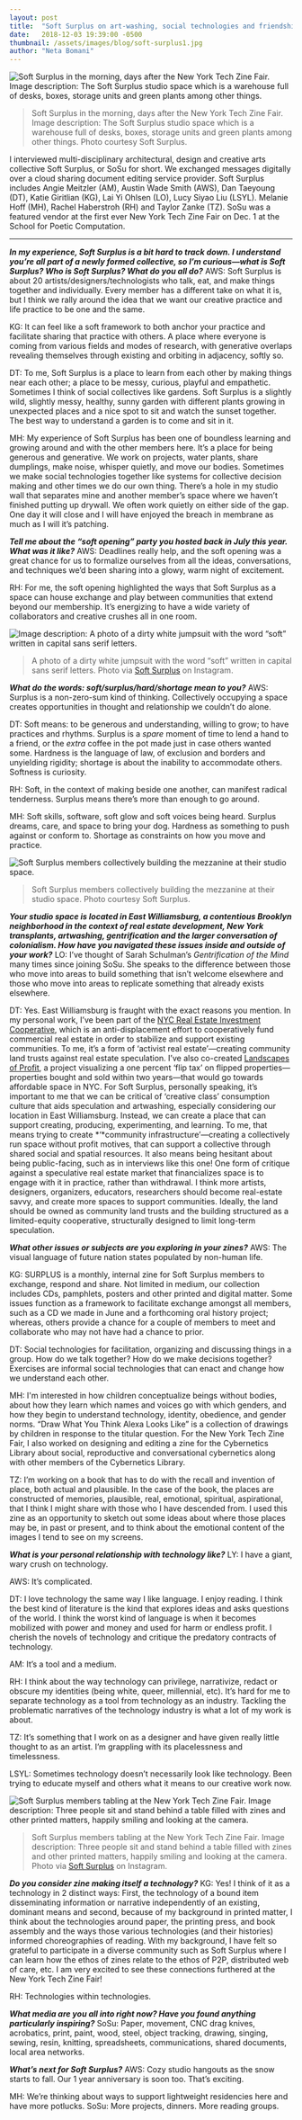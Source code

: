 ```yaml
---
layout: post
title:  "Soft Surplus on art-washing, social technologies and friendship"
date:   2018-12-03 19:39:00 -0500
thumbnail: /assets/images/blog/soft-surplus1.jpg
author: "Neta Bomani"
---
```

![Soft Surplus in the morning, days after the New York Tech Zine Fair. Image description: The Soft Surplus studio space which is a warehouse full of desks, boxes, storage units and green plants among other things.](/assets/images/blog/soft-surplus1.jpg)
> Soft Surplus in the morning, days after the New York Tech Zine Fair. Image description: The Soft Surplus studio space which is a warehouse full of desks, boxes, storage units and green plants among other things. Photo courtesy Soft Surplus.

I interviewed multi-disciplinary architectural, design and creative arts collective Soft Surplus, or SoSu for short. We exchanged messages digitally over a cloud sharing document editing service provider. Soft Surplus includes Angie Meitzler (AM), Austin Wade Smith (AWS), Dan Taeyoung (DT), Katie Giritlian (KG), Lai Yi Ohlsen (LO), Lucy Siyao Liu (LSYL). Melanie Hoff (MH), Rachel Haberstroh (RH) and Taylor Zanke (TZ). SoSu was a featured vendor at the first ever New York Tech Zine Fair on Dec. 1 at the School for Poetic Computation.

---

***In my experience, Soft Surplus is a bit hard to track down. I understand you’re all part of a newly formed collective, so I’m curious—what is Soft Surplus? Who is Soft Surplus? What do you all do?***
AWS: Soft Surplus is about 20 artists/designers/technologists who talk, eat, and make things together and individually. Every member has a different take on what it is, but I think we rally around the idea that we want our creative practice and life practice to be one and the same.

KG: It can feel like a soft framework to both anchor your practice and facilitate sharing that practice with others. A place where everyone is coming from various fields and modes of research, with generative overlaps revealing themselves through existing and orbiting in adjacency, softly so.

DT: To me, Soft Surplus is a place to learn from each other by making things near each other; a place to be messy, curious, playful and empathetic. Sometimes I think of social collectives like gardens. Soft Surplus is a slightly wild, slightly messy, healthy, sunny garden with different plants growing in unexpected places and a nice spot to sit and watch the sunset together. The best way to understand a garden is to come and sit in it.

MH: My experience of Soft Surplus has been one of boundless learning and growing around and with the other members here. It’s a place for being generous and generative. We work on projects, water plants, share dumplings, make noise, whisper quietly, and move our bodies. Sometimes we make social technologies together like systems for collective decision making and other times we do our own thing. 
There’s a hole in my studio wall that separates mine and another member’s space where we haven’t finished putting up drywall. We often work quietly on either side of the gap. One day it will close and I will have enjoyed the breach in membrane as much as I will it’s patching.

***Tell me about the “soft opening” party you hosted back in July this year. What was it like?***
AWS: Deadlines really help, and the soft opening was a great chance for us to formalize ourselves from all the ideas, conversations, and techniques we’d been sharing into a glowy, warm night of excitement. 

RH: For me, the soft opening highlighted the ways that Soft Surplus as a space can house exchange and play between communities that extend beyond our membership. It’s energizing to have a wide variety of collaborators and creative crushes all in one room. 

![Image description: A photo of a dirty white jumpsuit with the word “soft” written in capital sans serif letters.](/assets/images/blog/soft-surplus1.jpg)
> A photo of a dirty white jumpsuit with the word “soft” written in capital sans serif letters. Photo via [Soft Surplus](https://instagram.com/softsurplus) on Instagram.


***What do the words: soft/surplus/hard/shortage mean to you?***
AWS: Surplus is a non-zero-sum kind of thinking. Collectively occupying a space creates opportunities in thought and relationship we couldn’t do alone. 

DT: Soft means: to be generous and understanding, willing to grow; to have practices and rhythms. Surplus is a *spare* moment of time to lend a hand to a friend, or the *extra* coffee in the pot made just in case others wanted some. Hardness is the language of law, of exclusion and borders and unyielding rigidity; shortage is about the inability to accommodate others. Softness is curiosity.

RH: Soft, in the context of making beside one another, can manifest radical tenderness. Surplus means there’s more than enough to go around.

MH: Soft skills, software, soft glow and soft voices being heard. Surplus dreams, care, and space to bring your dog. Hardness as something to push against or conform to. Shortage as constraints on how you move and practice.

![Soft Surplus members collectively building the mezzanine at their studio space.](/assets/images/blog/soft-surplus3.jpg)
> Soft Surplus members collectively building the mezzanine at their studio space. Photo courtesy Soft Surplus.


***Your studio space is located in East Williamsburg, a contentious Brooklyn neighborhood in the context of real estate development, New York transplants, artwashing, gentrification and the larger conversation of colonialism. How have you navigated these issues inside and outside of your work?***
LO: I’ve thought of Sarah Schulman’s *Gentrification of the Mind* many times since joining SoSu. She speaks to the difference between those who move into areas to build something that isn’t welcome elsewhere and those who move into areas to replicate something that already exists elsewhere.

DT: Yes. East Williamsburg is fraught with the exact reasons you mention. In my personal work, I’ve been part of the [NYC Real Estate Investment Cooperative](http://nycreic.com/), which is an anti-displacement effort to cooperatively fund commercial real estate in order to stabilize and support existing communities. To me, it’s a form of ‘activist real estate’—creating community land trusts against real estate speculation. I’ve also co-created [Landscapes of Profit](http://www.landscapesofprofit.com/), a project visualizing a one percent ‘flip tax’ on flipped properties—properties bought and sold within two years—that would go towards affordable space in NYC. 
For Soft Surplus, personally speaking, it’s important to me that we can be critical of ‘creative class’ consumption culture that aids speculation and artwashing, especially considering our location in East Williamsburg. Instead, we can create a place that can support creating, producing, experimenting, and learning. To me, that means trying to create *‘*community infrastructure’—creating a collectively run space without profit motives, that can support a collective through shared social and spatial resources. It also means being hesitant about being public-facing, such as in interviews like this one!
One form of critique against a speculative real estate market that financializes space is to engage with it in practice, rather than withdrawal. I think more artists, designers, organizers, educators, researchers should become real-estate savvy, and create more spaces to support communities. Ideally, the land should be owned as community land trusts and the building structured as a limited-equity cooperative, structurally designed to limit long-term speculation. 

***What other issues or subjects are you exploring in your zines?***
AWS: The visual language of future nation states populated by non-human life. 

KG: SURPLUS is a monthly, internal zine for Soft Surplus members to exchange, respond and share. Not limited in medium, our collection includes CDs, pamphlets, posters and other printed and digital matter. Some issues function as a framework to facilitate exchange amongst all members, such as a CD we made in June and a forthcoming oral history project; whereas, others provide a chance for a couple of members to meet and collaborate who may not have had a chance to prior.

DT: Social technologies for facilitation, organizing and discussing things in a group. How do we talk together? How do we make decisions together? Exercises are informal social technologies that can enact and change how we understand each other.

MH: I'm interested in how children conceptualize beings without bodies, about how they learn which names and voices go with which genders, and how they begin to understand technology, identity, obedience, and gender norms. “Draw What You Think Alexa Looks Like” is a collection of drawings by children in response to the titular question. 
For the New York Tech Zine Fair, I also worked on designing and editing a zine for the Cybernetics Library about social, reproductive and conversational cybernetics along with other members of the Cybernetics Library.

TZ: I’m working on a book that has to do with the recall and invention of place, both actual and plausible. In the case of the book, the places are constructed of memories, plausible, real, emotional, spiritual, aspirational, that I think I might share with those who I have descended from. I used this zine as an opportunity to sketch out some ideas about where those places may be, in past or present, and to think about the emotional content of the images I tend to see on my screens.

***What is your personal relationship with technology like?*** 
LY: I have a giant, wary crush on technology.

AWS: It’s complicated.

DT: I love technology the same way I like language. I enjoy reading. I think the best kind of literature is the kind that explores ideas and asks questions of the world. I think the worst kind of language is when it becomes mobilized with power and money and used for harm or endless profit. I cherish the novels of technology and critique the predatory contracts of technology.

AM: It’s a tool and a medium.

RH: I think about the way technology can privilege, narrativize, redact or obscure my identities (being white, queer, millennial, etc). It’s hard for me to separate technology as a tool from technology as an industry. Tackling the problematic narratives of the technology industry is what a lot of my work is about.

TZ: It’s something that I work on as a designer and have given really little thought to as an artist. I’m grappling with its placelessness and timelessness.

LSYL: Sometimes technology doesn’t necessarily look like technology. Been trying to educate myself and others what it means to our creative work now.


![Soft Surplus members tabling at the New York Tech Zine Fair. Image description: Three people sit and stand behind a table filled with zines and other printed matters, happily smiling and looking at the camera.](/assets/images/blog/soft-surplus4.jpg)
> Soft Surplus members tabling at the New York Tech Zine Fair. Image description: Three people sit and stand behind a table filled with zines and other printed matters, happily smiling and looking at the camera. Photo via [Soft Surplus](https://instagram.com/softsurplus) on Instagram.


***Do you consider zine making itself a technology?***
KG: Yes! I think of it as a technology in 2 distinct ways: First, the technology of a bound item disseminating information or narrative independently of an existing, dominant means and second, because of my background in printed matter, I think about the technologies around paper, the printing press, and book assembly and the ways those various technologies (and their histories) informed choreographies of reading. With my background, I have felt so grateful to participate in a diverse community such as Soft Surplus where I can learn how the ethos of zines relate to the ethos of P2P, distributed web of care, etc. I am very excited to see these connections furthered at the New York Tech Zine Fair!

RH: Technologies within technologies.

***What media are you all into right now? Have you found anything particularly inspiring?***
SoSu: Paper, movement, CNC drag knives, acrobatics, print, paint, wood, steel, object tracking, drawing, singing, sewing, resin, knitting, spreadsheets, communications, shared documents, local area networks. 

***What’s next for Soft Surplus?***
AWS: Cozy studio hangouts as the snow starts to fall. Our 1 year anniversary is soon too. That’s exciting. 

MH: We’re thinking about ways to support lightweight residencies here and have more potlucks. 
SoSu: More projects, dinners. More reading groups.